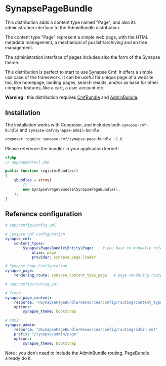 # SynapsePageBundle

This distribution adds a content type named "Page", and also its administration interface to the AdminBundle distribution.

The content type "Page" represent a simple web page, with the HTML metadata management, a mechanical of puslish/archiving and an tree management.

The administration interface of pages includes also the form of the Synapse theme.

This distribution is perfect to start to use Synapse Cmf. It offers a simple use case of the framework. It can be useful for unique page of a website too, like homepage, landing pages, search results, and/or as base for other complex features, like a cart, a user account etc.

**Warning** : this distribution requires [CmfBundle](1_cmf_bundle.md) and [AdminBundle](2_admin_bundle.md).

## Installation

The installation works with Composer, and includes both `synapse-cmf-bundle` and `synapse-cmf/synapse-admin-bundle` :
```bash
composer require synapse-cmf/synapse-page-bundle ~1.0
```

Please reference the bundler in your application kernel :
```php
<?php
// app/AppKernel.php

public function registerBundles()
{
    $bundles = array(
        // ...
        new Synapse\Page\Bundle\SynapsePageBundle(),
    );
}
```

## Reference configuration

```yml
# app/config/config.yml

# Synapse Cmf Configuration
synapse_cmf:
    content_types:
        Synapse\Page\Bundle\Entity\Page:    # you have to manually reference page content type into Cmf configuration
            alias: page
            provider: synapse.page.loader

# Synapse Page Configuration
synapse_page:
    rendering_route: synapse_content_type_page   # page rendering route, used into admin to generate frontend links
```

```yml
# app/config/routing.yml

# Front
synapse_page_content:
    resource: "@SynapsePageBundle/Resources/config/routing/content_type.yml"
    options:
        synapse_theme: bootstrap

# Admin
synapse_admin:
    resource: "@SynapsePageBundle/Resources/config/routing/admin.yml"
    prefix: "/synapse/admin/page"
    options:
        synapse_theme: bootstrap
```

Note : you don't need to include the AdminBundle routing, PageBundle already do it.
